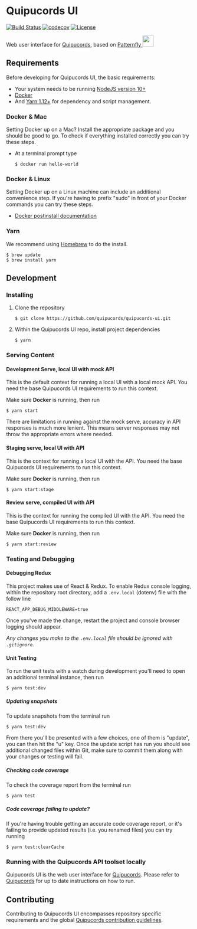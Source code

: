 # Quipucords UI
[![Build Status](https://travis-ci.org/quipucords/quipucords-ui.svg?branch=master)](https://travis-ci.org/quipucords/quipucords-ui)
[![codecov](https://codecov.io/gh/quipucords/quipucords-ui/branch/master/graph/badge.svg)](https://codecov.io/gh/quipucords/quipucords-ui)
[![License](https://img.shields.io/github/license/quipucords/quipucords-ui.svg)](https://github.com/quipucords/quipucords-ui/blob/master/LICENSE)

Web user interface for [Quipucords](https://github.com/quipucords/quipucords), based on [Patternfly <img src="https://www.patternfly.org/assets/img/logo.svg" height="30" />](https://www.patternfly.org/)

## Requirements
Before developing for Quipucords UI, the basic requirements:
 * Your system needs to be running [NodeJS version 10+](https://nodejs.org/)
 * [Docker](https://docs.docker.com/engine/installation/)
 * And [Yarn 1.12+](https://yarnpkg.com) for dependency and script management.

### Docker & Mac
Setting Docker up on a Mac? Install the appropriate package and you should be good to go. To check if everything installed correctly you can try these steps.
  * At a terminal prompt type

    ```
    $ docker run hello-world
    ```

### Docker & Linux
Setting Docker up on a Linux machine can include an additional convenience step. If you're having to prefix "sudo" in front of your Docker commands you can try these steps.
  * [Docker postinstall documentation](https://docs.docker.com/install/linux/linux-postinstall/)

### Yarn
 We recommend using [Homebrew](https://brew.sh/) to do the install.

  ```
  $ brew update
  $ brew install yarn
  ```

## Development

### Installing
  1. Clone the repository
     ```
     $ git clone https://github.com/quipucords/quipucords-ui.git
     ```

  1. Within the Quipucords UI repo, install project dependencies
     ```
     $ yarn
     ```

### Serving Content

#### Development Serve, local UI with mock API
This is the default context for running a local UI with a local mock API. You need the base Quipucords UI requirements to run this context. 

Make sure **Docker** is running, then run
  ```
  $ yarn start
  ```
There are limitations in running against the mock serve, accuracy in API responses is much more lenient. This means server responses may not throw the appropriate errors where needed.

#### Staging serve, local UI with API
This is the context for running a local UI with the API. You need the base Quipucords UI requirements to run this context. 

Make sure **Docker** is running, then run
  ```
  $ yarn start:stage
  ```

#### Review serve, compiled UI with API
This is the context for running the compiled UI with the API. You need the base Quipucords UI requirements to run this context. 

Make sure **Docker** is running, then run
  ```
  $ yarn start:review
  ```
  
### Testing and Debugging

#### Debugging Redux
This project makes use of React & Redux. To enable Redux console logging, within the repository root directory, add a `.env.local` (dotenv) file with the follow line
  ```
  REACT_APP_DEBUG_MIDDLEWARE=true
  ```

Once you've made the change, restart the project and console browser logging should appear.


*Any changes you make to the `.env.local` file should be ignored with `.gitignore`.*

#### Unit Testing
To run the unit tests with a watch during development you'll need to open an additional terminal instance, then run
  ```
  $ yarn test:dev
  ```

##### Updating snapshots
To update snapshots from the terminal run 
  ```
  $ yarn test:dev
  ```
  
From there you'll be presented with a few choices, one of them is "update", you can then hit the "u" key. Once the update script has run you should see additional changed files within Git, make sure to commit them along with your changes or testing will fail.

##### Checking code coverage
To check the coverage report from the terminal run
  ```
  $ yarn test
  ```
  
##### Code coverage failing to update?
If you're having trouble getting an accurate code coverage report, or it's failing to provide updated results (i.e. you renamed files) you can try running
  ```
  $ yarn test:clearCache
  ```

### Running with the Quipucords API toolset locally

Quipucords UI is the web user interface for [Quipucords](https://github.com/quipucords/quipucords). Please refer to [Quipucords](https://github.com/quipucords/quipucords) for up to date instructions on how to run.

## Contributing
Contributing to Quipucords UI encompasses repository specific requirements and the global [Quipucords contribution guidelines](https://github.com/quipucords/quipucords/blob/master/CONTRIBUTING.rst).
